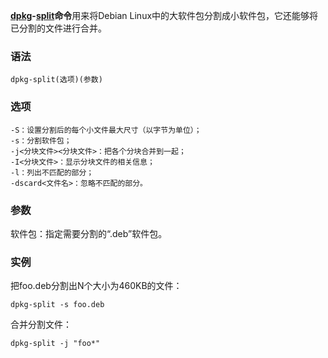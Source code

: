 **[dpkg](#/dpkg "dpkg命令")-[split](#/split "split命令")命令**用来将Debian Linux中的大软件包分割成小软件包，它还能够将已分割的文件进行合并。

### 语法  

```
dpkg-split(选项)(参数)
```

### 选项  

```
-S：设置分割后的每个小文件最大尺寸（以字节为单位）；
-s：分割软件包；
-j<分块文件><分块文件>：把各个分块合并到一起；
-I<分块文件>：显示分块文件的相关信息；
-l：列出不匹配的部分；
-dscard<文件名>：忽略不匹配的部分。
```

### 参数  

软件包：指定需要分割的“.deb”软件包。

### 实例  

把foo.deb分割出N个大小为460KB的文件：

```
dpkg-split -s foo.deb
```

合并分割文件：

```
dpkg-split -j "foo*"
```